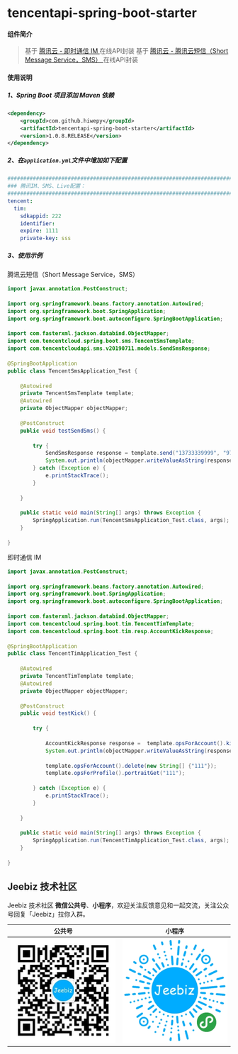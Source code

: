 # tencentapi-spring-boot-starter


#### 组件简介

> 基于 [腾讯云 - 即时通信 IM ](https://cloud.tencent.com/document/product/269/42440) 在线API封装
> 基于 [腾讯云 - 腾讯云短信（Short Message Service，SMS） ](https://cloud.tencent.com/document/product/382/3784) 在线API封装

#### 使用说明

##### 1、Spring Boot 项目添加 Maven 依赖

``` xml
<dependency>
	<groupId>com.github.hiwepy</groupId>
	<artifactId>tencentapi-spring-boot-starter</artifactId>
	<version>1.0.8.RELEASE</version>
</dependency>
```

##### 2、在`application.yml`文件中增加如下配置

```yaml
#################################################################################################
### 腾讯IM、SMS、Live配置：
#################################################################################################
tencent:
  tim:
    sdkappid: 222 
    identifier: 
    expire: 1111
    private-key: sss
```

##### 3、使用示例

腾讯云短信（Short Message Service，SMS）

```java
import javax.annotation.PostConstruct;

import org.springframework.beans.factory.annotation.Autowired;
import org.springframework.boot.SpringApplication;
import org.springframework.boot.autoconfigure.SpringBootApplication;

import com.fasterxml.jackson.databind.ObjectMapper;
import com.tencentcloud.spring.boot.sms.TencentSmsTemplate;
import com.tencentcloudapi.sms.v20190711.models.SendSmsResponse;

@SpringBootApplication
public class TencentSmsApplication_Test {
	
	@Autowired
	private TencentSmsTemplate template;
	@Autowired
	private ObjectMapper objectMapper;
	
	@PostConstruct
	public void testSendSms() {

		try {
			SendSmsResponse response = template.send("13733339999", "9781232", "你好");
			System.out.println(objectMapper.writeValueAsString(response));
		} catch (Exception e) {
			e.printStackTrace();
		}

	}
	
	public static void main(String[] args) throws Exception {
		SpringApplication.run(TencentSmsApplication_Test.class, args);
	}

}
```

即时通信 IM

```java
import javax.annotation.PostConstruct;

import org.springframework.beans.factory.annotation.Autowired;
import org.springframework.boot.SpringApplication;
import org.springframework.boot.autoconfigure.SpringBootApplication;

import com.fasterxml.jackson.databind.ObjectMapper;
import com.tencentcloud.spring.boot.tim.TencentTimTemplate;
import com.tencentcloud.spring.boot.tim.resp.AccountKickResponse;

@SpringBootApplication
public class TencentTimApplication_Test {
	
	@Autowired
	private TencentTimTemplate template;
	@Autowired
	private ObjectMapper objectMapper;
	
	@PostConstruct
	public void testKick() {

		try {

			AccountKickResponse response =  template.opsForAccount().kick("");
			System.out.println(objectMapper.writeValueAsString(response));
			
			template.opsForAccount().delete(new String[] {"111"});
			template.opsForProfile().portraitGet("111");
			
		} catch (Exception e) {
			e.printStackTrace();
		}

	}
	
	public static void main(String[] args) throws Exception {
		SpringApplication.run(TencentTimApplication_Test.class, args);
	}

}
```

## Jeebiz 技术社区

Jeebiz 技术社区 **微信公共号**、**小程序**，欢迎关注反馈意见和一起交流，关注公众号回复「Jeebiz」拉你入群。

|公共号|小程序|
|---|---|
| ![](https://raw.githubusercontent.com/hiwepy/static/main/images/qrcode_for_gh_1d965ea2dfd1_344.jpg)| ![](https://raw.githubusercontent.com/hiwepy/static/main/images/gh_09d7d00da63e_344.jpg)|
